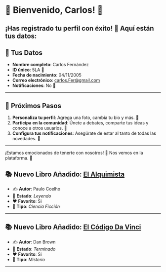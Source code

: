 # 🎉 Bienvenido, **Carlos**! 🎉
¡Has registrado tu perfil con éxito! 🥳 Aquí están tus datos:
---

## 📝 **Tus Datos**
- **Nombre completo**: Carlos Fernández
- **ID único**: 5LA 🔑
- **Fecha de nacimiento**: 04/11/2005
- **Correo electrónico**: carlos.Fer@gmail.com
- **Notificaciones**: No 🔔
---

## 🎯 **Próximos Pasos**
1. **Personaliza tu perfil**: Agrega una foto, cambia tu bio y más. 📸
2. **Participa en la comunidad**: Únete a debates, comparte tus ideas y conoce a otros usuarios. 💬
3. **Configura tus notificaciones**: Asegúrate de estar al tanto de todas las novedades. 🔔
---

¡Estamos emocionados de tenerte con nosotros! 🎉 Nos vemos en la plataforma. 🌟
## 📚 **Nuevo Libro Añadido: [El Alquimista](https://github.com/savamidev/BookTrack/blob/a155c6f52c585acb99ef24d34de69a18816c2ee2/Biblioteca/El%20Alquimista.md)**
- ✍️ **Autor**: Paulo Coelho
- 📖 **Estado**: _Leyendo_
- ❤️ **Favorito**: Si
- 🔖 **Tipo**: _Ciencia Ficción_

---
## 📚 **Nuevo Libro Añadido: [El Código Da Vinci](https://github.com/savamidev/BookTrack/blob/a155c6f52c585acb99ef24d34de69a18816c2ee2/Biblioteca/El%20C%C3%B3digo%20Da%20Vinci.md)**
- ✍️ **Autor**: Dan Brown
- 📖 **Estado**: _Terminado_
- ❤️ **Favorito**: Si
- 🔖 **Tipo**: _Misterio_

---
